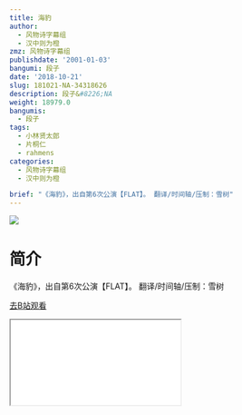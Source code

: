 ```yaml
---
title: 海豹
author:
  - 风物诗字幕组
  - 汉中则为橙
zmz: 风物诗字幕组
publishdate: '2001-01-03'
bangumi: 段子
date: '2018-10-21'
slug: 181021-NA-34318626
description: 段子&#8226;NA
weight: 18979.0
bangumis:
  - 段子
tags:
  - 小林贤太郎
  - 片桐仁
  - rahmens
categories:
  - 风物诗字幕组
  - 汉中则为橙

brief: "《海豹》，出自第6次公演【FLAT】。 翻译/时间轴/压制：雪树"
---
```

![](https://i.imgur.com/EUjfGce.jpg)
# 简介  
《海豹》，出自第6次公演【FLAT】。
翻译/时间轴/压制：雪树  

[去B站观看](https://www.bilibili.com/video/av34318626/)
<div class ="resp-container"><iframe class="testiframe" src="//player.bilibili.com/player.html?aid=34318626"", scrolling="no", allowfullscreen="true" > </iframe></div> 
